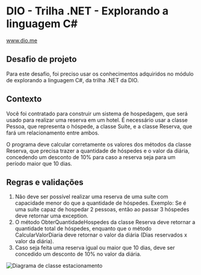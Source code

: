 # DIO - Trilha .NET - Explorando a linguagem C#
www.dio.me

## Desafio de projeto
Para este desafio, foi preciso usar os conhecimentos adquiridos no módulo de explorando a linguagem C#, da trilha .NET da DIO.

## Contexto
Você foi contratado para construir um sistema de hospedagem, que será usado para realizar uma reserva em um hotel. É necessário usar a classe Pessoa, que representa o hóspede, a classe Suíte, e a classe Reserva, que fará um relacionamento entre ambos.

O programa deve calcular corretamente os valores dos métodos da classe Reserva, que precisa trazer a quantidade de hóspedes e o valor da diária, concedendo um desconto de 10% para caso a reserva seja para um período maior que 10 dias.

## Regras e validações
1. Não deve ser possível realizar uma reserva de uma suíte com capacidade menor do que a quantidade de hóspedes. Exemplo: Se é uma suíte capaz de hospedar 2 pessoas, então ao passar 3 hóspedes deve retornar uma exception.
2. O método ObterQuantidadeHospedes da classe Reserva deve retornar a quantidade total de hóspedes, enquanto que o método CalcularValorDiaria deve retornar o valor da diária (Dias reservados x valor da diária).
3. Caso seja feita uma reserva igual ou maior que 10 dias, deve ser concedido um desconto de 10% no valor da diária.


![Diagrama de classe estacionamento](diagrama_classe_hotel.png)

